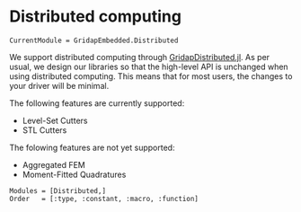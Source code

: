 
# Distributed computing

```@meta
CurrentModule = GridapEmbedded.Distributed
```

We support distributed computing through [GridapDistributed.jl](https://github.com/gridap/GridapDistributed.jl). As per usual, we design our libraries so that the high-level API is unchanged when using distributed computing. This means that for most users, the changes to your driver will be minimal.

The following features are currently supported:

- Level-Set Cutters
- STL Cutters

The folowing features are not yet supported:

- Aggregated FEM
- Moment-Fitted Quadratures

```@autodocs
Modules = [Distributed,]
Order   = [:type, :constant, :macro, :function]
```
